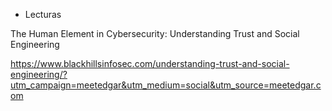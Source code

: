 
- Lecturas

The Human Element in Cybersecurity: Understanding Trust and Social Engineering 

https://www.blackhillsinfosec.com/understanding-trust-and-social-engineering/?utm_campaign=meetedgar&utm_medium=social&utm_source=meetedgar.com

